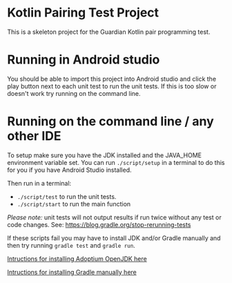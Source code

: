 # Kotlin Pairing Test Project

This is a skeleton project for the Guardian Kotlin pair programming test.

# Running in Android studio
You should be able to import this project into Android studio and click the play button next to each unit test to run the unit tests. If this is too slow or doesn't work try running on the command line.

# Running on the command line / any other IDE

To setup make sure you have the JDK installed and the JAVA_HOME environment variable set. You can run `./script/setup` in a terminal to do this for you if you have Android Studio installed.

Then run in a terminal:
- `./script/test` to run the unit tests. 
- `./script/start` to run the main function

*Please note:* unit tests will not output results if run twice without any test or code changes. See: https://blog.gradle.org/stop-rerunning-tests

If these scripts fail you may have to install JDK and/or Gradle manually and then try running `gradle test` and `gradle run`.

[Intructions for installing Adoptium OpenJDK here](https://adoptium.net/)

[Intructions for installing Gradle manually here](https://gradle.org/install/)